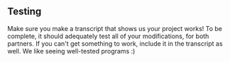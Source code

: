 ## Testing

Make sure you make a transcript that shows us your project works! To be
complete, it should adequately test all of your modifications, for both
partners. If you can't get something to work, include it in the transcript as
well. We like seeing well-tested programs :)

